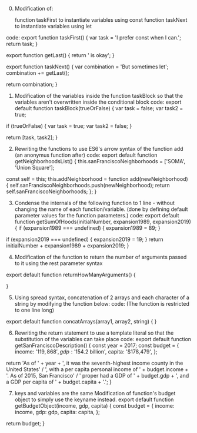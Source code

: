 0. Modification of:

    function taskFirst to instantiate variables using const
    function taskNext to instantiate variables using let

code:
export function taskFirst() {
  var task = 'I prefer const when I can.';
  return task;
}

export function getLast() {
  return ' is okay';
}

export function taskNext() {
  var combination = 'But sometimes let';
  combination += getLast();

  return combination;
}

1. Modification of the variables inside the function taskBlock so that the variables aren't overwritten inside the conditional block
code:
export default function taskBlock(trueOrFalse) {
  var task = false;
  var task2 = true;

  if (trueOrFalse) {
    var task = true;
    var task2 = false;
  }

  return [task, task2];
}

2. Rewriting the functions to use ES6's arrow syntax of the function add (an anonymus function after)
code:
export default function getNeighborhoodsList() {
  this.sanFranciscoNeighborhoods = ['SOMA', 'Union Square'];

  const self = this;
  this.addNeighborhood = function add(newNeighborhood) {
    self.sanFranciscoNeighborhoods.push(newNeighborhood);
    return self.sanFranciscoNeighborhoods;
  };
}

3. Condense the internals of the following function to 1 line - without changing the name of each function/variable. (done by defining default parameter values for the function parameters.)
code:
export default function getSumOfHoods(initialNumber, expansion1989, expansion2019) {
  if (expansion1989 === undefined) {
    expansion1989 = 89;
  }

  if (expansion2019 === undefined) {
    expansion2019 = 19;
  }
  return initialNumber + expansion1989 + expansion2019;
}

4. Modification of the function to return the number of arguments passed to it using the rest parameter syntax


export default function returnHowManyArguments() {

}

5. Using spread syntax, concatenation of 2 arrays and each character of a string by modifying the function below:
code: (The function is restricted to one line long)

export default function concatArrays(array1, array2, string) {
}

6. Rewriting the return statement to use a template literal so that the substitution of the variables can take place
code:
export default function getSanFranciscoDescription() {
  const year = 2017;
  const budget = {
    income: '$119,868',
    gdp: '$154.2 billion',
    capita: '$178,479',
  };

  return 'As of ' + year + ', it was the seventh-highest income county in the United States'
        / ', with a per capita personal income of ' + budget.income + '. As of 2015, San Francisco'
        / ' proper had a GDP of ' + budget.gdp + ', and a GDP per capita of ' + budget.capita + '.';
}

7. keys and variables are the same 
Modification of function's budget object to simply use the keyname instead.
export default function getBudgetObject(income, gdp, capita) {
  const budget = {
    income: income,
    gdp: gdp,
    capita: capita,
  };

  return budget;
}

